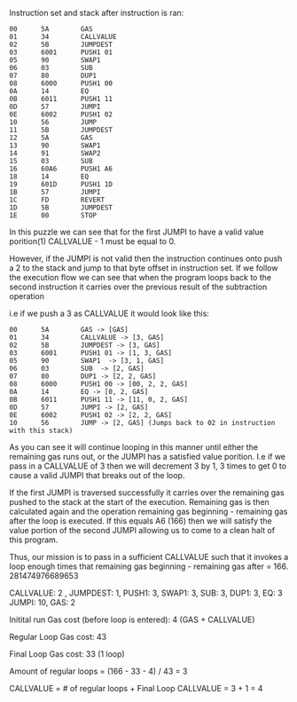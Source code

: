 Instruction set and stack after instruction is ran:
```
00      5A        GAS 
01      34        CALLVALUE 
02      5B        JUMPDEST 
03      6001      PUSH1 01 
05      90        SWAP1 
06      03        SUB 
07      80        DUP1
08      6000      PUSH1 00 
0A      14        EQ
0B      6011      PUSH1 11
0D      57        JUMPI
0E      6002      PUSH1 02
10      56        JUMP
11      5B        JUMPDEST
12      5A        GAS
13      90        SWAP1
14      91        SWAP2
15      03        SUB
16      60A6      PUSH1 A6
18      14        EQ
19      601D      PUSH1 1D
1B      57        JUMPI
1C      FD        REVERT
1D      5B        JUMPDEST
1E      00        STOP
```

In this puzzle we can see that for the first JUMPI to have a valid value porition(1)
CALLVALUE - 1 must be equal to 0. 

However, if the JUMPI is not valid  then the instruction continues onto push a 2 to the stack
and jump to that byte offset in instruction set. If we follow the execution flow we can see
that when the program loops back to the second instruction it carries over the previous
result of the subtraction operation

i.e if we push a 3 as CALLVALUE it would look like this:
```
00      5A        GAS -> [GAS]
01      34        CALLVALUE -> [3, GAS]
02      5B        JUMPDEST -> [3, GAS]
03      6001      PUSH1 01 -> [1, 3, GAS]
05      90        SWAP1  -> [3, 1, GAS]
06      03        SUB  -> [2, GAS]
07      80        DUP1 -> [2, 2, GAS]
08      6000      PUSH1 00 -> [00, 2, 2, GAS]
0A      14        EQ -> [0, 2, GAS]
0B      6011      PUSH1 11 -> [11, 0, 2, GAS]
0D      57        JUMPI -> [2, GAS]
0E      6002      PUSH1 02 -> [2, 2, GAS]
10      56        JUMP -> [2, GAS] (Jumps back to 02 in instruction with this stack)
```

As you can see it will continue looping in this manner until either the remaining gas runs out,
or the JUMPI has a satisfied value porition. I.e if we pass in a CALLVALUE of 3 then 
we will decrement 3 by 1, 3 times to get 0 to cause a valid JUMPI that breaks out of the loop.

If the first JUMPI is traversed successfully it carries over the remaining gas pushed to the
stack at the start of the execution. Remaining gas is then calculated again and the operation
remaining gas beginning - remaining gas after the loop is executed. If this equals A6 (166)
then we will satisfy the value portion of the second JUMPI allowing us to come to a clean
halt of this program.  

Thus, our mission is to pass in a sufficient CALLVALUE such that it invokes a loop enough times
that remaining gas beginning - remaining gas after = 166.
281474976689653 

CALLVALUE: 2 , JUMPDEST: 1, PUSH1: 3, SWAP1: 3, SUB: 3, DUP1: 3, EQ: 3 	      
JUMPI: 10, GAS: 2

Initital run Gas cost (before loop is entered): 4 (GAS + CALLVALUE) 

Regular Loop Gas cost: 43 

Final Loop Gas cost: 33 (1 loop)

Amount of regular loops = (166 - 33 - 4) / 43 = 3

CALLVALUE = # of regular loops + Final Loop
CALLVALUE = 3 + 1 = 4